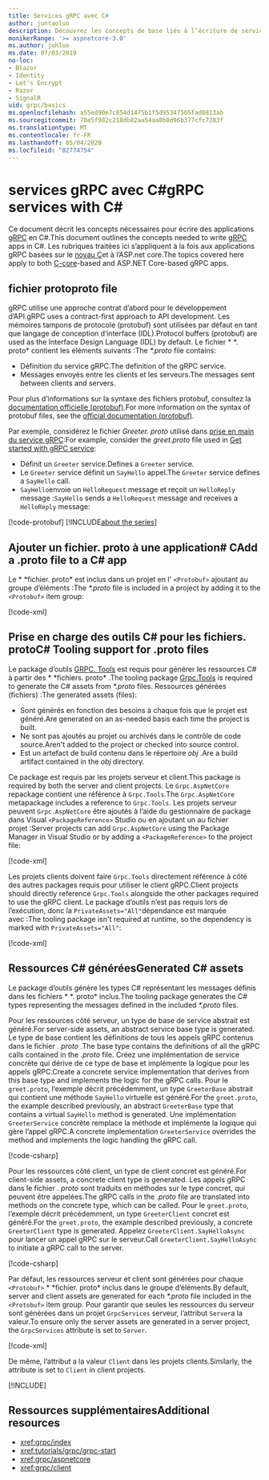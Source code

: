 ```yaml
---
title: Services gRPC avec C#
author: juntaoluo
description: Découvrez les concepts de base liés à l’écriture de services gRPC avec C#.
monikerRange: '>= aspnetcore-3.0'
ms.author: johluo
ms.date: 07/03/2019
no-loc:
- Blazor
- Identity
- Let's Encrypt
- Razor
- SignalR
uid: grpc/basics
ms.openlocfilehash: a55ed90e7c854d1475b1f5d95347505fad0813ab
ms.sourcegitcommit: 70e5f982c218db82aa54aa8b8d96b377cfc7283f
ms.translationtype: MT
ms.contentlocale: fr-FR
ms.lasthandoff: 05/04/2020
ms.locfileid: "82774754"
---
```

# <a name="grpc-services-with-c"></a><span data-ttu-id="61113-103">services gRPC avec C\#</span><span class="sxs-lookup"><span data-stu-id="61113-103">gRPC services with C\#</span></span>

<span data-ttu-id="61113-104">Ce document décrit les concepts nécessaires pour écrire des applications [gRPC](https://grpc.io/docs/guides/) en C#.</span><span class="sxs-lookup"><span data-stu-id="61113-104">This document outlines the concepts needed to write [gRPC](https://grpc.io/docs/guides/) apps in C#.</span></span> <span data-ttu-id="61113-105">Les rubriques traitées ici s’appliquent à la fois aux applications gRPC basées sur le [noyau C](https://grpc.io/blog/grpc-stacks)et à l’ASP.net core.</span><span class="sxs-lookup"><span data-stu-id="61113-105">The topics covered here apply to both [C-core](https://grpc.io/blog/grpc-stacks)-based and ASP.NET Core-based gRPC apps.</span></span>

## <a name="proto-file"></a><span data-ttu-id="61113-106">fichier proto</span><span class="sxs-lookup"><span data-stu-id="61113-106">proto file</span></span>

<span data-ttu-id="61113-107">gRPC utilise une approche contrat d’abord pour le développement d’API.</span><span class="sxs-lookup"><span data-stu-id="61113-107">gRPC uses a contract-first approach to API development.</span></span> <span data-ttu-id="61113-108">Les mémoires tampons de protocole (protobuf) sont utilisées par défaut en tant que langage de conception d’interface (IDL).</span><span class="sxs-lookup"><span data-stu-id="61113-108">Protocol buffers (protobuf) are used as the Interface Design Language (IDL) by default.</span></span> <span data-ttu-id="61113-109">Le fichier \* \*. proto\* contient les éléments suivants :</span><span class="sxs-lookup"><span data-stu-id="61113-109">The *\*.proto* file contains:</span></span>

* <span data-ttu-id="61113-110">Définition du service gRPC.</span><span class="sxs-lookup"><span data-stu-id="61113-110">The definition of the gRPC service.</span></span>
* <span data-ttu-id="61113-111">Messages envoyés entre les clients et les serveurs.</span><span class="sxs-lookup"><span data-stu-id="61113-111">The messages sent between clients and servers.</span></span>

<span data-ttu-id="61113-112">Pour plus d’informations sur la syntaxe des fichiers protobuf, consultez la [documentation officielle (protobuf)](https://developers.google.com/protocol-buffers/docs/proto3).</span><span class="sxs-lookup"><span data-stu-id="61113-112">For more information on the syntax of protobuf files, see the [official documentation (protobuf)](https://developers.google.com/protocol-buffers/docs/proto3).</span></span>

<span data-ttu-id="61113-113">Par exemple, considérez le fichier *Greeter. proto* utilisé dans [prise en main du service gRPC](xref:tutorials/grpc/grpc-start):</span><span class="sxs-lookup"><span data-stu-id="61113-113">For example, consider the *greet.proto* file used in [Get started with gRPC service](xref:tutorials/grpc/grpc-start):</span></span>

* <span data-ttu-id="61113-114">Définit un `Greeter` service.</span><span class="sxs-lookup"><span data-stu-id="61113-114">Defines a `Greeter` service.</span></span>
* <span data-ttu-id="61113-115">Le `Greeter` service définit un `SayHello` appel.</span><span class="sxs-lookup"><span data-stu-id="61113-115">The `Greeter` service defines a `SayHello` call.</span></span>
* <span data-ttu-id="61113-116">`SayHello`envoie un `HelloRequest` message et reçoit un `HelloReply` message :</span><span class="sxs-lookup"><span data-stu-id="61113-116">`SayHello` sends a `HelloRequest` message and receives a `HelloReply` message:</span></span>

[!code-protobuf[](~/tutorials/grpc/grpc-start/sample/GrpcGreeter/Protos/greet.proto)]
[!INCLUDE[about the series](~/includes/code-comments-loc.md)]

## <a name="add-a-proto-file-to-a-c-app"></a><span data-ttu-id="61113-117">Ajouter un fichier. proto à une application\# C</span><span class="sxs-lookup"><span data-stu-id="61113-117">Add a .proto file to a C\# app</span></span>

<span data-ttu-id="61113-118">Le \* \*fichier. proto\* est inclus dans un projet en l' `<Protobuf>` ajoutant au groupe d’éléments :</span><span class="sxs-lookup"><span data-stu-id="61113-118">The *\*.proto* file is included in a project by adding it to the `<Protobuf>` item group:</span></span>

[!code-xml[](~/tutorials/grpc/grpc-start/sample/GrpcGreeter/GrpcGreeter.csproj?highlight=2&range=7-9)]

## <a name="c-tooling-support-for-proto-files"></a><span data-ttu-id="61113-119">Prise en charge des outils C# pour les fichiers. proto</span><span class="sxs-lookup"><span data-stu-id="61113-119">C# Tooling support for .proto files</span></span>

<span data-ttu-id="61113-120">Le package d’outils [GRPC. Tools](https://www.nuget.org/packages/Grpc.Tools/) est requis pour générer les ressources C# à partir des \* \*fichiers. proto\* .</span><span class="sxs-lookup"><span data-stu-id="61113-120">The tooling package [Grpc.Tools](https://www.nuget.org/packages/Grpc.Tools/) is required to generate the C# assets from *\*.proto* files.</span></span> <span data-ttu-id="61113-121">Ressources générées (fichiers) :</span><span class="sxs-lookup"><span data-stu-id="61113-121">The generated assets (files):</span></span>

* <span data-ttu-id="61113-122">Sont générés en fonction des besoins à chaque fois que le projet est généré.</span><span class="sxs-lookup"><span data-stu-id="61113-122">Are generated on an as-needed basis each time the project is built.</span></span>
* <span data-ttu-id="61113-123">Ne sont pas ajoutés au projet ou archivés dans le contrôle de code source.</span><span class="sxs-lookup"><span data-stu-id="61113-123">Aren't added to the project or checked into source control.</span></span>
* <span data-ttu-id="61113-124">Est un artefact de build contenu dans le répertoire *obj* .</span><span class="sxs-lookup"><span data-stu-id="61113-124">Are a build artifact contained in the *obj* directory.</span></span>

<span data-ttu-id="61113-125">Ce package est requis par les projets serveur et client.</span><span class="sxs-lookup"><span data-stu-id="61113-125">This package is required by both the server and client projects.</span></span> <span data-ttu-id="61113-126">Le `Grpc.AspNetCore` repackage contient une référence à `Grpc.Tools`.</span><span class="sxs-lookup"><span data-stu-id="61113-126">The `Grpc.AspNetCore` metapackage includes a reference to `Grpc.Tools`.</span></span> <span data-ttu-id="61113-127">Les projets serveur peuvent `Grpc.AspNetCore` être ajoutés à l’aide du gestionnaire de package dans Visual `<PackageReference>` Studio ou en ajoutant un au fichier projet :</span><span class="sxs-lookup"><span data-stu-id="61113-127">Server projects can add `Grpc.AspNetCore` using the Package Manager in Visual Studio or by adding a `<PackageReference>` to the project file:</span></span>

[!code-xml[](~/tutorials/grpc/grpc-start/sample/GrpcGreeter/GrpcGreeter.csproj?highlight=1&range=12)]

<span data-ttu-id="61113-128">Les projets clients doivent faire `Grpc.Tools` directement référence à côté des autres packages requis pour utiliser le client gRPC.</span><span class="sxs-lookup"><span data-stu-id="61113-128">Client projects should directly reference `Grpc.Tools` alongside the other packages required to use the gRPC client.</span></span> <span data-ttu-id="61113-129">Le package d’outils n’est pas requis lors de l’exécution, donc la `PrivateAssets="All"`dépendance est marquée avec :</span><span class="sxs-lookup"><span data-stu-id="61113-129">The tooling package isn't required at runtime, so the dependency is marked with `PrivateAssets="All"`:</span></span>

[!code-xml[](~/tutorials/grpc/grpc-start/sample/GrpcGreeterClient/GrpcGreeterClient.csproj?highlight=3&range=9-11)]

## <a name="generated-c-assets"></a><span data-ttu-id="61113-130">Ressources C# générées</span><span class="sxs-lookup"><span data-stu-id="61113-130">Generated C# assets</span></span>

<span data-ttu-id="61113-131">Le package d’outils génère les types C# représentant les messages définis dans les fichiers \* \*. proto\* inclus.</span><span class="sxs-lookup"><span data-stu-id="61113-131">The tooling package generates the C# types representing the messages defined in the included *\*.proto* files.</span></span>

<span data-ttu-id="61113-132">Pour les ressources côté serveur, un type de base de service abstrait est généré.</span><span class="sxs-lookup"><span data-stu-id="61113-132">For server-side assets, an abstract service base type is generated.</span></span> <span data-ttu-id="61113-133">Le type de base contient les définitions de tous les appels gRPC contenus dans le fichier *. proto* .</span><span class="sxs-lookup"><span data-stu-id="61113-133">The base type contains the definitions of all the gRPC calls contained in the *.proto* file.</span></span> <span data-ttu-id="61113-134">Créez une implémentation de service concrète qui dérive de ce type de base et implémente la logique pour les appels gRPC.</span><span class="sxs-lookup"><span data-stu-id="61113-134">Create a concrete service implementation that derives from this base type and implements the logic for the gRPC calls.</span></span> <span data-ttu-id="61113-135">Pour le `greet.proto`, l’exemple décrit précédemment, un type `GreeterBase` abstrait qui contient une méthode `SayHello` virtuelle est généré.</span><span class="sxs-lookup"><span data-stu-id="61113-135">For the `greet.proto`, the example described previously, an abstract `GreeterBase` type that contains a virtual `SayHello` method is generated.</span></span> <span data-ttu-id="61113-136">Une implémentation `GreeterService` concrète remplace la méthode et implémente la logique qui gère l’appel gRPC.</span><span class="sxs-lookup"><span data-stu-id="61113-136">A concrete implementation `GreeterService` overrides the method and implements the logic handling the gRPC call.</span></span>

[!code-csharp[](~/tutorials/grpc/grpc-start/sample/GrpcGreeter/Services/GreeterService.cs?name=snippet)]

<span data-ttu-id="61113-137">Pour les ressources côté client, un type de client concret est généré.</span><span class="sxs-lookup"><span data-stu-id="61113-137">For client-side assets, a concrete client type is generated.</span></span> <span data-ttu-id="61113-138">Les appels gRPC dans le fichier *. proto* sont traduits en méthodes sur le type concret, qui peuvent être appelées.</span><span class="sxs-lookup"><span data-stu-id="61113-138">The gRPC calls in the *.proto* file are translated into methods on the concrete type, which can be called.</span></span> <span data-ttu-id="61113-139">Pour le `greet.proto`, l’exemple décrit précédemment, un type `GreeterClient` concret est généré.</span><span class="sxs-lookup"><span data-stu-id="61113-139">For the `greet.proto`, the example described previously, a concrete `GreeterClient` type is generated.</span></span> <span data-ttu-id="61113-140">Appelez `GreeterClient.SayHelloAsync` pour lancer un appel gRPC sur le serveur.</span><span class="sxs-lookup"><span data-stu-id="61113-140">Call `GreeterClient.SayHelloAsync` to initiate a gRPC call to the server.</span></span>

[!code-csharp[](~/tutorials/grpc/grpc-start/sample/GrpcGreeterClient/Program.cs?name=snippet)]

<span data-ttu-id="61113-141">Par défaut, les ressources serveur et client sont générées pour chaque `<Protobuf>` \* \*fichier. proto\* inclus dans le groupe d’éléments.</span><span class="sxs-lookup"><span data-stu-id="61113-141">By default, server and client assets are generated for each *\*.proto* file included in the `<Protobuf>` item group.</span></span> <span data-ttu-id="61113-142">Pour garantir que seules les ressources du serveur sont générées dans un projet `GrpcServices` serveur, l’attribut `Server`a la valeur.</span><span class="sxs-lookup"><span data-stu-id="61113-142">To ensure only the server assets are generated in a server project, the `GrpcServices` attribute is set to `Server`.</span></span>

[!code-xml[](~/tutorials/grpc/grpc-start/sample/GrpcGreeter/GrpcGreeter.csproj?highlight=2&range=7-9)]

<span data-ttu-id="61113-143">De même, l’attribut a la valeur `Client` dans les projets clients.</span><span class="sxs-lookup"><span data-stu-id="61113-143">Similarly, the attribute is set to `Client` in client projects.</span></span>

[!INCLUDE[](~/includes/gRPCazure.md)]

## <a name="additional-resources"></a><span data-ttu-id="61113-144">Ressources supplémentaires</span><span class="sxs-lookup"><span data-stu-id="61113-144">Additional resources</span></span>

* <xref:grpc/index>
* <xref:tutorials/grpc/grpc-start>
* <xref:grpc/aspnetcore>
* <xref:grpc/client>
